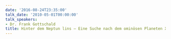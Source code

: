 ```yaml
---
date: '2016-08-24T23:35:00'
talk_date: '2010-05-01T00:00:00'
talk_speakers:
- Dr. Frank Gottschald
title: Hinter dem Neptun lins – Eine Suche nach dem ominösen Planeten X
---
```

